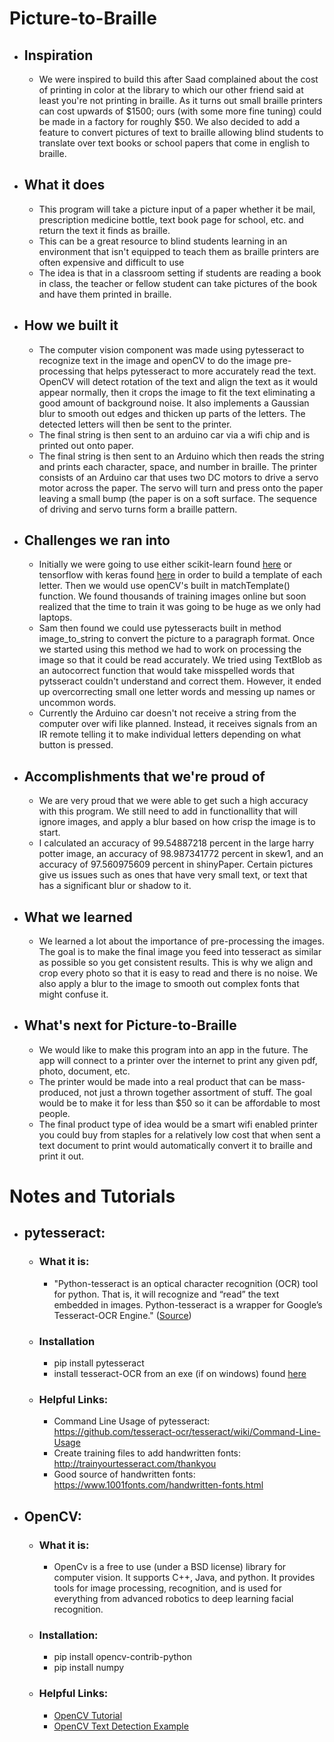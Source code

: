 # Picture-to-Braille
* ## Inspiration
  * We were inspired to build this after Saad complained about the cost of printing in color at the library to which our other friend said at least you're not printing in braille. As it turns out small braille printers can cost upwards of $1500; ours (with some more fine tuning) could be made in a factory for roughly $50. We also decided to add a feature to convert pictures of text to braille allowing blind students to translate over text books or school papers that come in english to braille.

* ## What it does
  * This program will take a picture input of a paper whether it be mail, prescription medicine bottle, text book page for school, etc. and return the text it finds as braille.
  * This can be a great resource to blind students learning in an environment that isn't equipped to teach them as braille printers are often expensive and difficult to use
  * The idea is that in a classroom setting if students are reading a book in class, the teacher or fellow student can take pictures of the book and have them printed in braille.

* ## How we built it
  *  The computer vision component was made using pytesseract to recognize text in the image and openCV to do the image pre-processing that helps pytesseract to more accurately read the text. OpenCV will detect rotation of the text and align the text as it would appear normally, then it crops the image to fit the text eliminating a good amount of background noise. It also implements a Gaussian blur to smooth out edges and thicken up parts of the letters. The detected letters will then be sent to the printer.
  * The final string is then sent to an arduino car via a wifi chip and is printed out onto paper.
  * The final string is then sent to an Arduino which then reads the string and prints each character, space, and number in braille. The printer consists of an Arduino car that uses two DC motors to drive a servo motor across the paper. The servo will turn and press onto the paper leaving a small bump (the paper is on a soft surface. The sequence of driving and servo turns form a braille pattern.

* ## Challenges we ran into
  * Initially we were going to use either scikit-learn found [here](https://scikit-learn.org/stable/) or tensorflow with keras found [here](https://keras.io/) in order to build a template of each letter. Then we would use openCV's built in matchTemplate() function. We found thousands of training images online but soon realized that the time to train it was going to be huge as we only had laptops.
  * Sam then found we could use pytesseracts built in method image_to_string to convert the picture to a paragraph format. Once we started using this method we had to work on processing the image so that it could be read accurately. We tried using TextBlob as an autocorrect function that would take misspelled words that pytsseract couldn't understand and correct them. However, it ended up overcorrecting small one letter words and messing up names or uncommon words.
  * Currently the Arduino car doesn't not receive a string from the computer over wifi like planned. Instead, it receives signals from an IR remote telling it to make individual letters depending on what button is pressed.

* ## Accomplishments that we're proud of
  * We are very proud that we were able to get such a high accuracy with this program. We still need to add in functionallity that will ignore images, and apply a blur based on how crisp the image is to start.
  * I calculated an accuracy of 99.54887218 percent in the large harry potter image, an accuracy of 98.987341772 percent in skew1, and an accuracy of 97.560975609 percent in shinyPaper. Certain pictures give us issues such as ones that have very small text, or text that has a significant blur or shadow to it.

* ## What we learned
  * We learned a lot about the importance of pre-processing the images. The goal is to make the final image you feed into tesseract as similar as possible so you get consistent results. This is why we align and crop every photo so that it is easy to read and there is no noise. We also apply a blur to the image to smooth out complex fonts that might confuse it.

* ## What's next for Picture-to-Braille
  * We would like to make this program into an app in the future. The app will connect to a printer over the internet to print any given pdf, photo, document, etc.
  * The printer would be made into a real product that can be mass-produced, not just a thrown together assortment of stuff. The goal would be to make it for less than $50 so it can be affordable to most people.
  * The final product type of idea would be a smart wifi enabled printer you could buy from staples for a relatively low cost that when sent a text document to print would automatically convert it to braille and print it out.

# Notes and Tutorials
* ## pytesseract:
  * ### What it is:
    * "Python-tesseract is an optical character recognition (OCR) tool for python. That is, it will recognize and “read” the text embedded in images. Python-tesseract is a wrapper for Google’s Tesseract-OCR Engine." ([Source](https://pypi.org/project/pytesseract/))
  * ### Installation
    * pip install pytesseract
    * install tesseract-OCR from an exe (if on windows) found [here](https://github.com/tesseract-ocr/tesseract/wiki)
  * ### Helpful Links:
    * Command Line Usage of pytesseract: https://github.com/tesseract-ocr/tesseract/wiki/Command-Line-Usage
    * Create training files to add handwritten fonts: http://trainyourtesseract.com/thankyou
    * Good source of handwritten fonts: https://www.1001fonts.com/handwritten-fonts.html

* ## OpenCV:  
  * ### What it is:
    * OpenCv is a free to use (under a BSD license) library for computer vision. It supports C++, Java, and python. It provides tools for image processing, recognition, and is used for everything from advanced robotics to deep learning facial recognition.
  * ### Installation:
    * pip install opencv-contrib-python
    * pip install numpy
  * ### Helpful Links:
    * [OpenCV Tutorial](https://docs.opencv.org/3.4/d8/d4b/tutorial_py_knn_opencv.html)
    * [OpenCV Text Detection Example](https://www.pyimagesearch.com/2018/08/20/opencv-text-detection-east-text-detector/)
